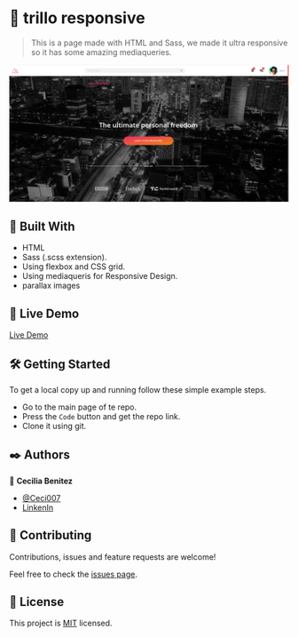 #  🧐 trillo responsive

> This is a page made with HTML and Sass, we made it ultra responsive so it has some amazing mediaqueries.

![screenshot](./app_screenshot.png)
<meta property="og:image" content="https://github.com/Ceci007/image-repository/blob/master/trillo.jpg?raw=true#keepProtocol">

## 🔧 Built With

- HTML
- Sass (.scss extension).
- Using flexbox and CSS grid.
- Using mediaqueris for Responsive Design.
- parallax images

## 🔴 Live Demo

[Live Demo](https://ceci007.github.io/trillo-responsive/)


## 🛠 Getting Started

To get a local copy up and running follow these simple example steps.

- Go to the main page of te repo.
- Press the ```Code``` button and get the repo link.
- Clone it using git.

## ✒️ Authors

👤 **Cecilia Benitez**

- [@Ceci007](https://github.com/Ceci007)
- [LinkenIn](https://www.linkedin.com/in/cecilia-ben%C3%ADtez-casaccia-498669185/)


## 🤝 Contributing

Contributions, issues and feature requests are welcome!

Feel free to check the [issues page](issues/).

## 📝 License

This project is [MIT](lic.url) licensed.
